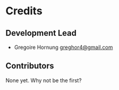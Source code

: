 # Credits

## Development Lead

* Gregoire Hornung <greghor4@gmail.com>

## Contributors

None yet. Why not be the first?
